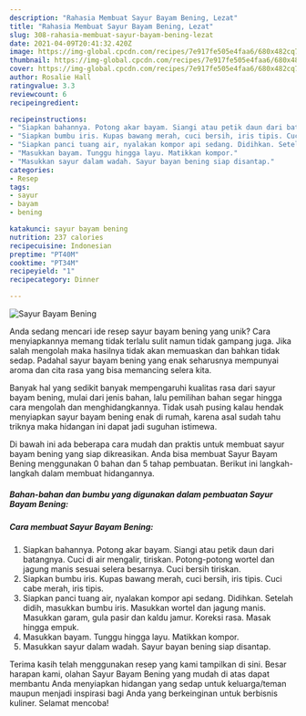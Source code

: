 ```yaml
---
description: "Rahasia Membuat Sayur Bayam Bening, Lezat"
title: "Rahasia Membuat Sayur Bayam Bening, Lezat"
slug: 308-rahasia-membuat-sayur-bayam-bening-lezat
date: 2021-04-09T20:41:32.420Z
image: https://img-global.cpcdn.com/recipes/7e917fe505e4faa6/680x482cq70/sayur-bayam-bening-foto-resep-utama.jpg
thumbnail: https://img-global.cpcdn.com/recipes/7e917fe505e4faa6/680x482cq70/sayur-bayam-bening-foto-resep-utama.jpg
cover: https://img-global.cpcdn.com/recipes/7e917fe505e4faa6/680x482cq70/sayur-bayam-bening-foto-resep-utama.jpg
author: Rosalie Hall
ratingvalue: 3.3
reviewcount: 6
recipeingredient:

recipeinstructions:
- "Siapkan bahannya. Potong akar bayam. Siangi atau petik daun dari batangnya. Cuci di air mengalir, tiriskan. Potong-potong wortel dan jagung manis sesuai selera besarnya. Cuci bersih tiriskan."
- "Siapkan bumbu iris. Kupas bawang merah, cuci bersih, iris tipis. Cuci cabe merah, iris tipis."
- "Siapkan panci tuang air, nyalakan kompor api sedang. Didihkan. Setelah didih, masukkan bumbu iris. Masukkan wortel dan jagung manis. Masukkan garam, gula pasir dan kaldu jamur. Koreksi rasa. Masak hingga empuk."
- "Masukkan bayam. Tunggu hingga layu. Matikkan kompor."
- "Masukkan sayur dalam wadah. Sayur bayan bening siap disantap."
categories:
- Resep
tags:
- sayur
- bayam
- bening

katakunci: sayur bayam bening 
nutrition: 237 calories
recipecuisine: Indonesian
preptime: "PT40M"
cooktime: "PT34M"
recipeyield: "1"
recipecategory: Dinner

---
```



![Sayur Bayam Bening](https://img-global.cpcdn.com/recipes/7e917fe505e4faa6/680x482cq70/sayur-bayam-bening-foto-resep-utama.jpg)

Anda sedang mencari ide resep sayur bayam bening yang unik? Cara menyiapkannya memang tidak terlalu sulit namun tidak gampang juga. Jika salah mengolah maka hasilnya tidak akan memuaskan dan bahkan tidak sedap. Padahal sayur bayam bening yang enak seharusnya mempunyai aroma dan cita rasa yang bisa memancing selera kita.



Banyak hal yang sedikit banyak mempengaruhi kualitas rasa dari sayur bayam bening, mulai dari jenis bahan, lalu pemilihan bahan segar hingga cara mengolah dan menghidangkannya. Tidak usah pusing kalau hendak menyiapkan sayur bayam bening enak di rumah, karena asal sudah tahu triknya maka hidangan ini dapat jadi suguhan istimewa.


Di bawah ini ada beberapa cara mudah dan praktis untuk membuat sayur bayam bening yang siap dikreasikan. Anda bisa membuat Sayur Bayam Bening menggunakan 0 bahan dan 5 tahap pembuatan. Berikut ini langkah-langkah dalam membuat hidangannya.

<!--inarticleads1-->

##### Bahan-bahan dan bumbu yang digunakan dalam pembuatan Sayur Bayam Bening:





<!--inarticleads2-->

##### Cara membuat Sayur Bayam Bening:

1. Siapkan bahannya. Potong akar bayam. Siangi atau petik daun dari batangnya. Cuci di air mengalir, tiriskan. Potong-potong wortel dan jagung manis sesuai selera besarnya. Cuci bersih tiriskan.
1. Siapkan bumbu iris. Kupas bawang merah, cuci bersih, iris tipis. Cuci cabe merah, iris tipis.
1. Siapkan panci tuang air, nyalakan kompor api sedang. Didihkan. Setelah didih, masukkan bumbu iris. Masukkan wortel dan jagung manis. Masukkan garam, gula pasir dan kaldu jamur. Koreksi rasa. Masak hingga empuk.
1. Masukkan bayam. Tunggu hingga layu. Matikkan kompor.
1. Masukkan sayur dalam wadah. Sayur bayan bening siap disantap.




Terima kasih telah menggunakan resep yang kami tampilkan di sini. Besar harapan kami, olahan Sayur Bayam Bening yang mudah di atas dapat membantu Anda menyiapkan hidangan yang sedap untuk keluarga/teman maupun menjadi inspirasi bagi Anda yang berkeinginan untuk berbisnis kuliner. Selamat mencoba!
